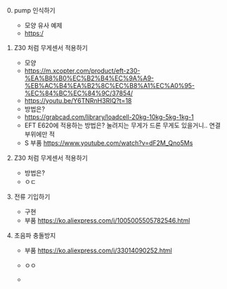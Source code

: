 



0. pump 인식하기
   - 모양 유사 예제
   - [https:/](https://github.com/ArduPilot/ardupilot/blob/master/libraries/AP_Scripting/examples/analog_input_and_GPIO.lua)



1. Z30 처럼 무게센서 적용하기
   - 모양
   - https://m.xcopter.com/product/eft-z30-%EA%B8%B0%EC%B2%B4%EC%9A%A9-%EB%AC%B4%EA%B2%8C%EC%B8%A1%EC%A0%95-%EC%84%BC%EC%84%9C/37854/
   - https://youtu.be/Y6TNRnH3RIQ?t=18
   - 방법은?
   - https://grabcad.com/library/loadcell-20kg-10kg-5kg-1kg-1
   - EFT E620에 적용하는 방법은? 눌려지는 무게가 드론 무게도 있을거니.. 연결부위에만 적
   - S 부품 https://www.youtube.com/watch?v=dF2M_Qno5Ms
     
   
1. Z30 처럼 무게센서 적용하기
   - 방법은?
   - ㅇㄷ
  
3. 전류 기입하기
   - 구현
   - 부품 https://ko.aliexpress.com/i/1005005505782546.html
  

4. 초음파 충돌방지
   - 부품 https://ko.aliexpress.com/i/33014090252.html
   - ㅇㅇ
  
   - 
